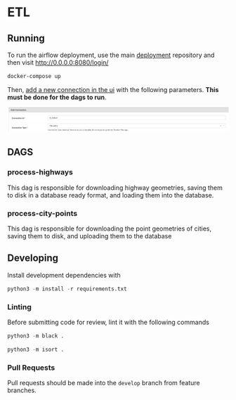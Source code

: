 # ETL

## Running

To run the airflow deployment, use the main [deployment](https://github.com/Golden-Ratio-Analytic-Services/deployment) repository and then visit http://0.0.0.0:8080/login/

```bash
docker-compose up
```

Then, [add a new connection in the ui](https://airflow.apache.org/docs/apache-airflow/stable/howto/connection.html#creating-a-connection-with-the-ui) with the following parameters. **This must be done for the dags to run**.

![](images/connection.png)

## DAGS

### process-highways

This dag is responsible for downloading highway geometries, saving them to disk in a database ready format, and loading them into the database.

### process-city-points

This dag is responsible for downloading the point geometries of cities, saving them to disk, and uploading them to the database

## Developing

Install development dependencies with

```python
python3 -m install -r requirements.txt
```

### Linting

Before submitting code for review, lint it with the following commands

```python
python3 -m black .
```

```python
python3 -m isort .
```

### Pull Requests

Pull requests should be made into the `develop` branch from feature branches.
